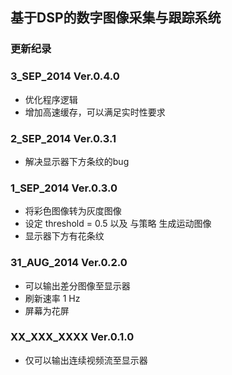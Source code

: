 ## 基于DSP的数字图像采集与跟踪系统

### 更新纪录

### 3_SEP_2014 Ver.0.4.0

 - 优化程序逻辑
 - 增加高速缓存，可以满足实时性要求

### 2_SEP_2014 Ver.0.3.1

 - 解决显示器下方条纹的bug

### 1_SEP_2014 Ver.0.3.0

 - 将彩色图像转为灰度图像
 - 设定 threshold = 0.5 以及 与策略 生成运动图像
 - 显示器下方有花条纹

### 31_AUG_2014 Ver.0.2.0

 - 可以输出差分图像至显示器
 - 刷新速率 1 Hz
 - 屏幕为花屏

### XX_XXX_XXXX Ver.0.1.0

 - 仅可以输出连续视频流至显示器
